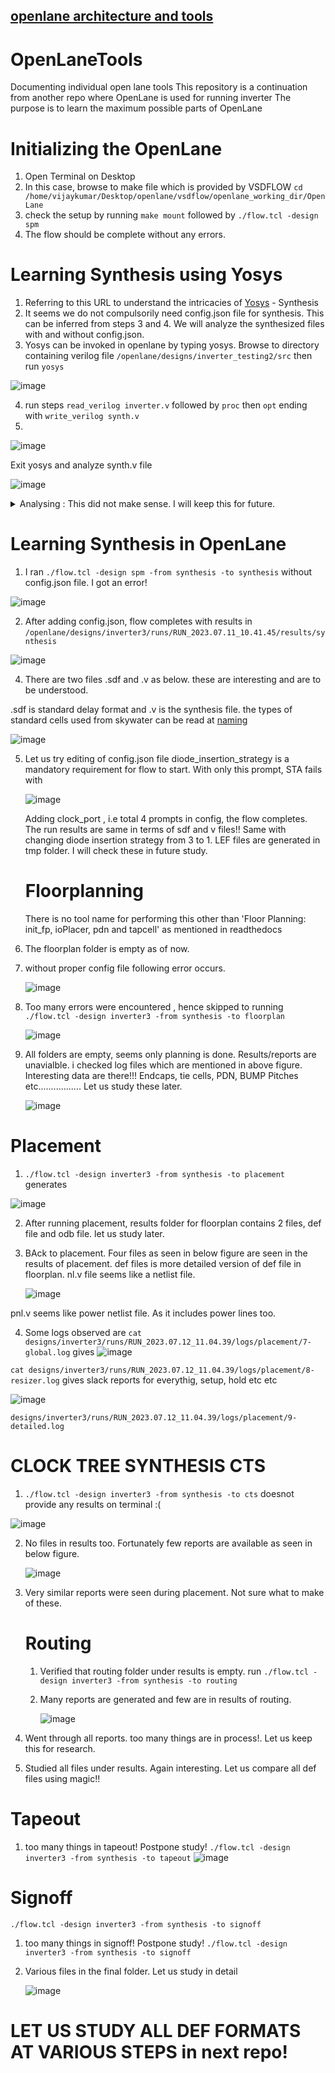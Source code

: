 ## [openlane architecture and tools](https://openlane.readthedocs.io/en/latest/flow_overview.html)
# OpenLaneTools
Documenting individual open lane tools
This repository is a continuation from another repo where OpenLane is used for running inverter
The purpose is to learn the maximum possible parts of OpenLane
# Initializing the OpenLane
 1. Open Terminal on Desktop
 2. In this case, browse to make file which is provided by VSDFLOW ```cd /home/vijaykumar/Desktop/openlane/vsdflow/openlane_working_dir/OpenLane ```
 3. check the setup by running ```make mount``` followed by ```./flow.tcl -design spm```
 4. The flow should be complete without any errors.

# Learning Synthesis using Yosys
1. Referring to this URL to understand the intricacies of [Yosys](https://yosyshq.readthedocs.io/projects/yosys/en/latest/CHAPTER_Approach.html#chapter-approach) - Synthesis
2. It seems we do not compulsorily need config.json file for synthesis. This can be inferred from steps 3 and 4. We will analyze the synthesized files with and without config.json.
3. Yosys can be invoked in openlane by typing yosys. Browse to directory containing verilog file ```/openlane/designs/inverter_testing2/src```
   then run ```yosys```
   
![image](https://github.com/vjkr/OpenLaneTools/assets/16399079/8838e909-e668-4a30-a826-1caf1dbab28c)

4. run steps ```read_verilog inverter.v``` followed by ```proc``` then ```opt``` ending with ```write_verilog synth.v```
5. 
![image](https://github.com/vjkr/OpenLaneTools/assets/16399079/c3c0d719-4c90-4c0e-b1b9-ccb59778fcf3)

Exit yosys and analyze synth.v file

![image](https://github.com/vjkr/OpenLaneTools/assets/16399079/947c3825-8f26-4b3b-915c-fda50159628a)

<details>
 <summary> Analysing : This did not make sense. I will keep this for future.</summary>

6. Check with json file, whether there is any differnece.  It is evident that yosys has generated exact same files for both the conditions. Hence config.json is not related to yosys. Care should be taken that yosys maybe different than synthesis part in Openlane.
7. Next we will analyze by writing different modelling style. Following is the conclusion

![image](https://github.com/vjkr/OpenLaneTools/assets/16399079/d3c90e12-06f0-49f0-bd52-32121b4439de)

Somehow we ended with same synthesis! 
I had forgot techmap step. But putting techmap part didnt make any difference
I will keep this pending for now.
</details>

# Learning Synthesis in OpenLane
1. I ran ```./flow.tcl -design spm -from synthesis -to synthesis``` without config.json file. I got an error!

![image](https://github.com/vjkr/OpenLaneTools/assets/16399079/af58817d-b23c-4eb5-ab77-43d958f3e65e)

 2. After adding config.json, flow completes with results in ```/openlane/designs/inverter3/runs/RUN_2023.07.11_10.41.45/results/synthesis```

![image](https://github.com/vjkr/OpenLaneTools/assets/16399079/9c3b589f-415e-4cbd-894a-ee30e37d18b0)


 4. There are two files .sdf and .v as below. these are interesting and are to be understood.

.sdf is standard delay format and .v is the synthesis file. the types of standard cells used from skywater can be read at [naming](https://skywater-pdk.readthedocs.io/en/main/contents/libraries.html#third-party-provided-io-and-periphery-libraries) 

![image](https://github.com/vjkr/OpenLaneTools/assets/16399079/d7c4513f-e672-4e30-ac13-1fbb16a3724d)

5. Let us try editing of config.json file
   diode_insertion_strategy is a mandatory requirement for flow to start.
   With only this prompt, STA fails with

   ![image](https://github.com/vjkr/OpenLaneTools/assets/16399079/b168a38d-4a2d-497f-b37e-2c47eaa5767b)

   Adding clock_port , i.e total 4 prompts in config, the flow completes. The run results are same in terms of sdf and v files!!
   Same with changing diode insertion strategy from 3 to 1.
LEF files are generated in tmp folder. I will check these in future study.

    # Floorplanning
   There is no tool name for performing this other than 'Floor Planning: init_fp, ioPlacer, pdn and tapcell' as mentioned in readthedocs
1. The floorplan folder is empty as of now.
2. without proper config file following error occurs.

   ![image](https://github.com/vjkr/OpenLaneTools/assets/16399079/5bc22a31-29c7-42da-b428-f62993ed6227)

3. Too many errors were encountered , hence skipped to running  ```./flow.tcl -design inverter3 -from synthesis -to floorplan```

   ![image](https://github.com/vjkr/OpenLaneTools/assets/16399079/ca5de7ad-a495-45d3-a38c-978d47348e3d)

4. All folders are empty, seems only planning is done. Results/reports are unavialble.
   i checked log files which are mentioned in above figure. Interesting data are there!!! Endcaps, tie cells, PDN, BUMP Pitches etc................. Let us study these later.

   ![image](https://github.com/vjkr/OpenLaneTools/assets/16399079/8e6d6248-e445-4a8b-b111-c5a392ab5f23)

# Placement

1. ```./flow.tcl -design inverter3 -from synthesis -to placement```
generates

![image](https://github.com/vjkr/OpenLaneTools/assets/16399079/a07135c2-ab62-4a1b-9b8a-f18bd6180fa4)

2. After running placement, results folder for floorplan contains 2 files, def file and odb file. let us study later.

   
3. BAck to placement. Four files as seen in below figure are seen in the results of placement. def files is more detailed version of def file in floorplan.
   nl.v file seems like a netlist file.

   ![image](https://github.com/vjkr/OpenLaneTools/assets/16399079/8a53389e-ac65-4da4-b590-0d437d241477)

pnl.v seems like power netlist file. As it includes power lines too.

4. Some logs observed are
   ```cat designs/inverter3/runs/RUN_2023.07.12_11.04.39/logs/placement/7-global.log```
   gives
![image](https://github.com/vjkr/OpenLaneTools/assets/16399079/fe4ff166-78ce-4c8c-a343-9fa5c39c8f2a)

```cat designs/inverter3/runs/RUN_2023.07.12_11.04.39/logs/placement/8-resizer.log``` 
gives slack reports for everythig, setup, hold etc etc

![image](https://github.com/vjkr/OpenLaneTools/assets/16399079/93f04d87-163c-422d-8bea-2b362b86a194)


   ```designs/inverter3/runs/RUN_2023.07.12_11.04.39/logs/placement/9-detailed.log```

# CLOCK TREE SYNTHESIS CTS
1. ```./flow.tcl -design inverter3 -from synthesis -to cts```
doesnot provide any results on terminal :(

![image](https://github.com/vjkr/OpenLaneTools/assets/16399079/d1299e23-d512-4988-a7c4-f3e475c19ed3)

2. No files in results too. Fortunately few reports are available as seen in below figure.

   ![image](https://github.com/vjkr/OpenLaneTools/assets/16399079/4090abf5-6c39-493e-9850-2c4160e48880)

3. Very similar reports were seen during placement. Not sure what to make of these.

   # Routing
   1. Verified that routing folder under results is empty. run ```./flow.tcl -design inverter3 -from synthesis -to routing```
   2. Many reports are generated and few are in results of routing.
  
      ![image](https://github.com/vjkr/OpenLaneTools/assets/16399079/dd42c1f2-8044-41a6-b5c4-b69c90e5b670)

3. Went through all reports. too many things are in process!. Let us keep this for research.
4.  Studied all files under results. Again interesting. Let us compare all def files using magic!!

   # Tapeout
1. too many things in tapeout! Postpone study!  ```./flow.tcl -design inverter3 -from synthesis -to tapeout```
   ![image](https://github.com/vjkr/OpenLaneTools/assets/16399079/529c2630-5694-42b4-8499-a08a506706ae)

# Signoff
```./flow.tcl -design inverter3 -from synthesis -to signoff```
1. too many things in signoff! Postpone study!  ```./flow.tcl -design inverter3 -from synthesis -to signoff```

2. Various files in the final folder. Let us study in detail

   ![image](https://github.com/vjkr/OpenLaneTools/assets/16399079/f1507dcc-0762-4341-a429-fda732d54fd5)


   
# LET US STUDY ALL DEF FORMATS AT VARIOUS STEPS in next repo!
